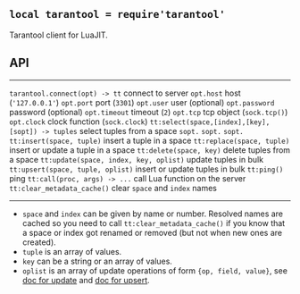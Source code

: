
## `local tarantool = require'tarantool'`

Tarantool client for LuaJIT.

## API

------------------------------------------------- ----------------------------
`tarantool.connect(opt) -> tt`                    connect to server
`opt.host`                                        host (`'127.0.0.1'`)
`opt.port`                                        port (`3301`)
`opt.user`                                        user (optional)
`opt.password`                                    password (optional)
`opt.timeout`                                     timeout (`2`)
`opt.tcp`                                         tcp object (`sock.tcp()`)
`opt.clock`                                       clock function (`sock.clock`)
`tt:select(space,[index],[key],[sopt]) -> tuples` select tuples from a space
`sopt.`
`sopt.`
`sopt.`
`tt:insert(space, tuple)`                         insert a tuple in a space
`tt:replace(space, tuple)`                        insert or update a tuple in a space
`tt:delete(space, key)`                           delete tuples from a space
`tt:update(space, index, key, oplist)`            update tuples in bulk
`tt:upsert(space, tuple, oplist)`                 insert or update tuples in bulk
`tt:ping()`                                       ping
`tt:call(proc, args) -> ...`                      call Lua function on the server
`tt:clear_metadata_cache()`                       clear `space` and `index` names
------------------------------------------------- ----------------------------

* `space` and `index` can be given by name or number. Resolved names are
cached so you need to call `tt:clear_metadata_cache()` if you know that
a space or index got renamed or removed (but not when new ones are created).
* `tuple` is an array of values.
* `key` can be a string or an array of values.
* `oplist` is an array of update operations of form `{op, field, value}`,
see [doc for update](https://www.tarantool.io/en/doc/latest/reference/reference_lua/box_space/update/)
and [doc for upsert](https://www.tarantool.io/en/doc/latest/reference/reference_lua/box_space/upsert/).

